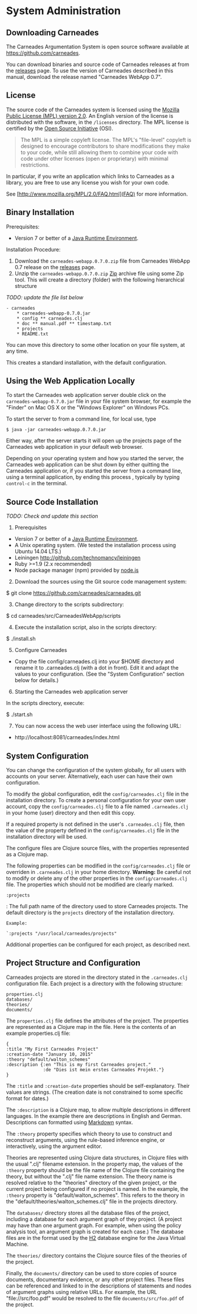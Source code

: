 
# System Administration

## Downloading Carneades

The Carneades Argumentation System is open source software available
at <https://github.com/carneades>.

You can download binaries and source code of Carneades releases at
from the [releases](https://github.com/carneades/carneades/releases)
page. To use the version of Carneades described in this manual,
download the release named "Carneades WebApp 0.7".

## License

The source code of the Carneades system is licensed using the
[Mozilla Public License (MPL) version 2.0](http://www.mozilla.org/MPL/). An
English version of the license is distributed with the software, in
the `/licenses` directory. The MPL license is certified by the
[Open Source Initiative](http://opensource.org/) (OSI).

> The MPL is a simple copyleft license. The MPL's "file-level"
> copyleft is designed to encourage contributors to share
> modifications they make to your code, while still allowing them to
> combine your code with code under other licenses (open or
> proprietary) with minimal restrictions.

In particular, if you write an application which links to Carneades as
a library, you are free to use any license you wish for your own code.

See [http://www.mozilla.org/MPL/2.0/FAQ.html](FAQ) for more
information.

## Binary Installation

Prerequisites:

- Version 7 or better of a [Java Runtime Environment](https://www.java.com/).

Installation Procedure:

1. Download the `carneades-webapp.0.7.0.zip` file from Carneades WebApp 0.7 release on the [releases](https://github.com/carneades/carneades/releases) page. 
2. Unzip the `carneades-webapp.0.7.0.zip`
   [Zip](http://en.wikipedia.org/wiki/Zip_%28file_format%29) archive
   file using some Zip tool. This will create a directory (folder)
   with the following hierarchical structure

*TODO: update the file list below*

	- carneades
        * carneades-webapp-0.7.0.jar
        * config ** carneades.clj
		* doc ** manual.pdf ** timestamp.txt
		* projects
        * README.txt
		
You can move this directory to some other location on your file
system, at any time.

This creates a standard installation, with the default configuration.

## Using the Web Application Locally

To start the Carneades web application server double click on the
`carneades-webapp-0.7.0.jar` file in your file system browser, for example
the "Finder" on Mac OS X or the "Windows Explorer" on Windows PCs.

To start the server to from a command line, for local use, type

~~~
$ java -jar carneades-webapp.0.7.0.jar
~~~

Either way, after the server starts it will open up the projects page of
the Carneades web application in your default web browser.

Depending on your operating system and how you started the server, the
Carneades web application can be shut down by either quitting the
Carneades application or, if you started the server from a command
line, using a terminal application, by ending this process , typically
by typing `control-c` in the terminal.

## Source Code Installation

*TODO: Check and update this section*

1. Prerequisites

- Version 7 or better of a [Java Runtime Environment](https://www.java.com/).
- A Unix operating system. (We tested the installation process using Ubuntu 14.04 LTS.)
- Leiningen  <http://github.com/technomancy/leiningen>
- Ruby >=1.9 (2.x recommended)
- Node package manager (npm) provided by [node.js](http://nodejs.org/)

2. Download the sources using the Git source code management system:

  $ git clone https://github.com/carneades/carneades.git

3. Change directory to the scripts subdirectory:

 $ cd carneades/src/CarneadesWebApp/scripts

4. Execute the installation script, also in the scripts directory:

 $ ./install.sh
 
5. Configure Carneades

- Copy the file config/carneades.clj into your $HOME directory and
  rename it to .carneades.clj (with a dot in front). Edit it and adapt
  the values to your configuration. (See the "System Configuration"
  section below for details.)

6. Starting the Carneades web application server

In the scripts directory, execute:

  $ ./start.sh

7. You can now access the web user interface using the following URL:

- http://localhost:8081/carneades/index.html


## System Configuration

You can change the configuration of the system globally, for all users
with accounts on your server. Alternatively, each user can have their
own configuration.

To modify the global configuration, edit the `config/carneades.clj`
file in the installation directory.  To create a personal
configuration for your own user account, copy the
`config/carneades.clj` file to a file named `.carneades.clj` in your
home (user) directory and then edit this copy.

If a required property is not defined in the user's `.carneades.clj`
file, then the value of the property defined in the
`config/carneades.clj` file in the installation directory will be
used.

The configure files are Clojure source files, with the properties
represented as a Clojure map.

The following properties can be modified in the `config/carneades.clj`
file or overriden in `.carneades.clj` in your home
directory. **Warning:** Be careful not to modify or delete any of the
other properties in the `config/carneades.clj` file. The properties
which should not be modified are clearly marked.

`:projects`

: The full path name of the directory used to store Carneades
projects.  The default directory is the `projects` directory of the
installation directory.

	Example:

	`:projects "/usr/local/carneades/projects"

Additional properties can be configured for each project, as described next.

## Project Structure and Configuration

Carneades projects are stored in the directory stated in the
`.carneades.clj` configuration file. Each project is a directory with
the following structure:

~~~
properties.clj
databases/
theories/
documents/
~~~

The `properties.clj` file defines the attributes of the project. The
properties are represented as a Clojure map in the file.  Here is the
contents of an example properties.clj file:

~~~{.clojure}
{
:title "My First Carneades Project"
:creation-date "January 10, 2015"
:theory "default/walton_schemes"
:description {:en "This is my first Carneades project."
              :de "Dies ist mein erstes Carneades Projekt."}
}
~~~

The `:title` and `:creation-date` properties should be
self-explanatory. Their values are strings. (The creation date is not
constrained to some specific format for dates.)

The `:description` is a Clojure map, to allow multiple descriptions in
different languages. In the example there are descriptions in English
and German.  Descriptions can formatted using
[Markdown](https://en.wikipedia.org/wiki/Markdown) syntax.

The `:theory` property specifies which theory to use
to construct and reconstruct arguments, using the rule-based inference
engine, or interactively, using the argument editor.

Theories are represented using Clojure data structures, in Clojure
files with the usual ".clj" filename extension.  In the property map,
the values of the `:theory` property should be the file name of the
Clojure file containing the theory, but without the ".clj" file name
extension.  The theory name is resolved relative to the "theories"
directory of the given project, or the current project being
configured if no project is named.  In the example, the `:theory`
property is "default/walton_schemes". This refers to the theory in the
"default/theories/walton_schemes.clj" file in the projects directory.

The `databases/` directory stores all the database files of the
project, including a database for each argument graph of they
project. (A project may have than one argument graph. For example,
when using the policy analysis tool, an argument graph is created for
each case.) The database files are in the format used by the
[H2](http://www.h2database.com/) database engine for the Java Virtual
Machine.

The `theories/` directory contains the Clojure source files of the
theories of the project. 

Finally, the `documents/` directory can be used to store copies of
source documents, documentary evidence, or any other project
files. These files can be referenced and linked to in the descriptions
of statements and nodes of argument graphs using relative URLs.  For
example, the URL "file://src/foo.pdf" would be resolved to the file
`documents/src/foo.pdf` of the project.


 
